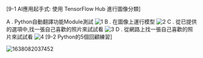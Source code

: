 [9-1 AI應用起手式: 使用 TensorFlow Hub 進行圖像分類]

A . Python自動翻譯功能Module測試
![1](https://user-images.githubusercontent.com/89715433/143726643-f1049395-57d5-4272-bcfd-eab2adc5076b.jpg)
B . 在圖像上運行模型
![2](https://user-images.githubusercontent.com/89715433/143726645-9c7448cc-94c7-4de8-bef6-686ff0699fe3.jpg)
C . 從已提供的選項中,找一張自己喜歡的照片來試試看
![3](https://user-images.githubusercontent.com/89715433/143726653-7183f76d-ba84-43e7-8d6a-a8813a457f07.jpg)
D . 從網路上找一張自己喜歡的照片來試試看
![4](https://user-images.githubusercontent.com/89715433/143726655-0fd7d99b-fb21-4306-8b54-c047d8dd8e20.jpg)
[9-2 Python的5個回顧練習]

![1638082037452](https://user-images.githubusercontent.com/89715433/143732574-e6dfdafa-71de-46cb-9a72-110a7848b74b.jpg)
